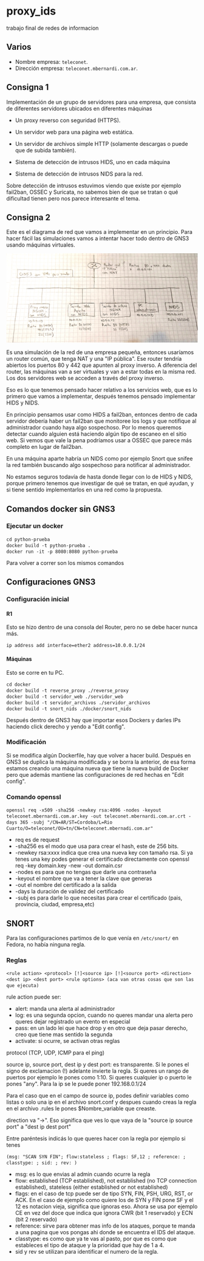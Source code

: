 # proxy_ids

trabajo final de redes de informacion

## Varios

- Nombre empresa: `teleconet`.
- Dirección empresa: `teleconet.mbernardi.com.ar`.

## Consigna 1

Implementación de un grupo de servidores para una empresa, que consista de
diferentes servidores ubicados en diferentes máquinas

- Un proxy reverso con seguridad (HTTPS).

- Un servidor web para una página web estática.

- Un servidor de archivos simple HTTP (solamente descargas o puede que de subida
  también).

- Sistema de detección de intrusos HIDS, uno en cada máquina

- Sistema de detección de intrusos NIDS para la red.

Sobre detección de intrusos estuvimos viendo que existe por ejemplo fail2ban,
OSSEC y Suricata, no sabemos bien de que se tratan o qué dificultad tienen pero
nos parece interesante el tema.

## Consigna 2

Este es el diagrama de red que vamos a implementar en un principio. Para hacer
fácil las simulaciones vamos a intentar hacer todo dentro de GNS3 usando
máquinas virtuales.

![Diagrama](./varios/diagrama.jpg)

Es una simulación de la red de una empresa pequeña, entonces usaríamos un router
común, que tenga NAT y una "IP pública". Ese router tendría abiertos los puertos
80 y 442 que apunten al proxy inverso. A diferencia del router, las máquinas van
a ser virtuales y van a estar todas en la misma red. Los dos servidores web se
acceden a través del proxy inverso.

Eso es lo que tenemos pensado hacer relativo a los servicios web, que es lo
primero que vamos a implementar, después tenemos pensado implementar HIDS y
NIDS.

En principio pensamos usar como HIDS a fail2ban, entonces dentro de cada
servidor debería haber un fail2ban que monitoree los logs y que notifique al
administrador cuando haya algo sospechoso. Por lo menos queremos detectar cuando
alguien está haciendo algún tipo de escaneo en el sitio web. Si vemos que vale
la pena podríamos usar a OSSEC que parece más completo en lugar de fail2ban.

En una máquina aparte habría un NIDS como por ejemplo Snort que snifee la red
también buscando algo sospechoso para notificar al administrador.

No estamos seguros todavía de hasta donde llegar con lo de HIDS y NIDS, porque
primero tenemos que investigar de qué se tratan, en qué ayudan, y si tiene
sentido implementarlos en una red como la propuesta.

## Comandos docker sin GNS3

### Ejecutar un docker

```
cd python-prueba
docker build -t python-prueba .
docker run -it -p 8080:8080 python-prueba
```

Para volver a correr son los mismos comandos

## Configuraciones GNS3

### Configuración inicial

#### R1

Esto se hizo dentro de una consola del Router, pero no se debe hacer nunca más.
```
ip address add interface=ether2 address=10.0.0.1/24
```

#### Máquinas

Esto se corre en tu PC.

```
cd docker
docker build -t reverse_proxy ./reverse_proxy
docker build -t servidor_web ./servidor_web
docker build -t servidor_archivos ./servidor_archivos
docker build -t snort_nids ./docker/snort_nids
```

Después dentro de GNS3 hay que importar esos Dockers y darles IPs haciendo click
derecho y yendo a "Edit config".

### Modificación

Si se modifica algún Dockerfile, hay que volver a hacer build. Después en GNS3
se duplica la máquina modificada y se borra la anterior, de esa forma estamos
creando una máquina nueva que tiene la nueva build de Docker pero que además
mantiene las configuraciones de red hechas en "Edit config".

### Comando openssl

```
openssl req -x509 -sha256 -newkey rsa:4096 -nodes -keyout teleconet.mbernardi.com.ar.key -out teleconet.mbernardi.com.ar.crt -days 365 -subj "/CN=AR/ST=Cordoba/L=Rio Cuarto/O=teleconet/OU=tn/CN=teleconet.mbernadi.com.ar"
```

- req es de request
- -sha256 es el modo que usa para crear el hash, este de 256 bits.
- -newkey rsa:xxxx indica que crea una nueva key con tamaño rsa. Si ya tenes una key podes generar el certificado directamente con openssl req -key domain.key -new -out domain.csr
- -nodes es para que no tengas que darle una contraseña
- -keyout el nombre que va a tener la clave que generas
- -out el nombre del certificado a la salida
- -days la duración de validez del certificado
- -subj es para darle lo que necesitas para crear el certificado (pais, provincia, ciudad, empresa,etc)

## SNORT

Para las configuraciones partimos de lo que venía en `/etc/snort/` en Fedora, no
había ninguna regla.

### Reglas

```
<rule action> <protocol> [!]<source ip> [!]<source port> <direction> <dest ip> <dest port> <rule options> (aca van otras cosas que son las que ejecuta)
```
  
  rule action puede ser:
  - alert: manda una alerta al administrador
  - log: es una segunda opcion, cuando no queres mandar una alerta pero queres dejar registrado un evento en especial
  - pass: en un lado lei que hace drop y en otro que deja pasar derecho, creo que tiene mas sentido la segunda
  - activate: si ocurre, se activan otras reglas
  
  protocol (TCP, UDP, ICMP para el ping)
  
  source ip, source port, dest ip y dest port: es transparente. Si le pones el signo de exclamacion (!) adelante invierte la regla. Si queres un rango de puertos por ejemplo le pones como 1:10. Si queres cualquier ip o puerto le pones "any". Para la ip se le puede poner 192.168.0.1/24
  
  Para el caso que en el campo de source ip, podes definir variables como listas o solo una ip en el archivo snort.conf y despues cuando creas la regla en el archivo .rules le pones $Nombre_variable que creaste.
  
  direction va "->". Eso significa que ves lo que vaya de la "source ip source port" a "dest ip dest port" 
  
  Entre paréntesis indicás lo que queres hacer con la regla por ejemplo si tenes 
  ```
  (msg: "SCAN SYN FIN"; flow:stateless ; flags: SF,12 ; reference: ; classtype: ; sid: ; rev: )
  ```
  - msg: es lo que envias al admin cuando ocurre la regla
  - flow: established (TCP established), not established (no TCP connection established), stateless (either established or not established)
  - flags: en el caso de tcp puede ser de tipo SYN, FIN, PSH, URG, RST, or ACK. En el caso de ejemplo como quiere los de SYN y FIN pone SF y el 12 es notacion vieja, significa que ignoras eso. Ahora se usa por ejemplo CE en vez del doce que indica que ignora CWR (bit 1 reservado) y ECN (bit 2 reservado)
  - reference: sirve para obtener mas info de los ataques, porque te manda a una pagina que vos pongas ahi donde se encuentra el IDS del ataque.
  - classtype: es como que ya te vas al pasto, por que es como que estableces el tipo de ataque y la prioridad que hay de 1 a 4.
  - sid y rev se utilizan para identificar el numero de la regla.
